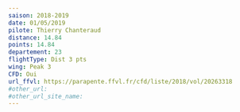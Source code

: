 ```yaml
---
saison: 2018-2019
date: 01/05/2019
pilote: Thierry Chanteraud
distance: 14.84
points: 14.84
departement: 23
flightType: Dist 3 pts
wing: Peak 3
CFD: Oui
url_ffvl: https://parapente.ffvl.fr/cfd/liste/2018/vol/20263318
#other_url:
#other_url_site_name:
---
```

